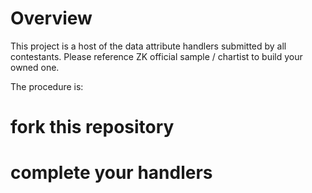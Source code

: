 # Overview

This project is a host of the data attribute handlers submitted by all contestants. Please reference ZK official sample / chartist to build your owned one.

The procedure is:
# fork this repository
# complete your handlers

